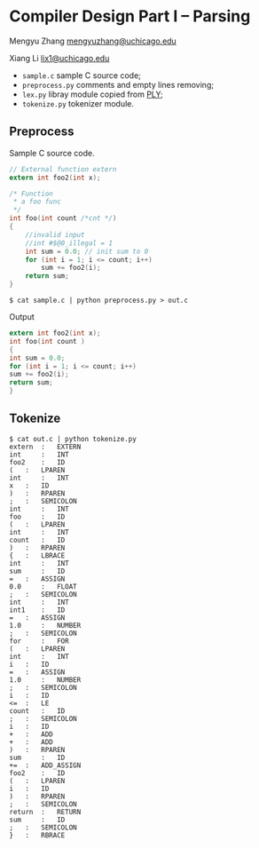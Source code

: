 
Compiler Design Part I – Parsing
================================

Mengyu Zhang mengyuzhang@uchicago.edu

Xiang Li lix1@uchicago.edu

- `sample.c` sample C source code;
- `preprocess.py` comments and empty lines removing;
- `lex.py` libray module copied from [PLY](http://www.dabeaz.com/ply/);
- `tokenize.py` tokenizer module.

Preprocess
----------

Sample C source code.

```c
// External function extern 
extern int foo2(int x); 

/* Function 
 * a foo func
 */
int foo(int count /*cnt */)
{
    //invalid input
    //int #$@0_illegal = 1
    int sum = 0.0; // init sum to 0
    for (int i = 1; i <= count; i++) 
        sum += foo2(i); 
    return sum; 
}
```

```
$ cat sample.c | python preprocess.py > out.c
```

Output

```c
extern int foo2(int x);
int foo(int count )
{
int sum = 0.0;
for (int i = 1; i <= count; i++)
sum += foo2(i);
return sum;
}
```


Tokenize
--------

```
$ cat out.c | python tokenize.py 
extern 	:	EXTERN
int 	:	INT
foo2 	:	ID
( 	:	LPAREN
int 	:	INT
x 	:	ID
) 	:	RPAREN
; 	:	SEMICOLON
int 	:	INT
foo 	:	ID
( 	:	LPAREN
int 	:	INT
count 	:	ID
) 	:	RPAREN
{ 	:	LBRACE
int 	:	INT
sum 	:	ID
= 	:	ASSIGN
0.0 	:	FLOAT
; 	:	SEMICOLON
int 	:	INT
int1 	:	ID
= 	:	ASSIGN
1.0 	:	NUMBER
; 	:	SEMICOLON
for 	:	FOR
( 	:	LPAREN
int 	:	INT
i 	:	ID
= 	:	ASSIGN
1.0 	:	NUMBER
; 	:	SEMICOLON
i 	:	ID
<= 	:	LE
count 	:	ID
; 	:	SEMICOLON
i 	:	ID
+ 	:	ADD
+ 	:	ADD
) 	:	RPAREN
sum 	:	ID
+= 	:	ADD_ASSIGN
foo2 	:	ID
( 	:	LPAREN
i 	:	ID
) 	:	RPAREN
; 	:	SEMICOLON
return 	:	RETURN
sum 	:	ID
; 	:	SEMICOLON
} 	:	RBRACE
```

